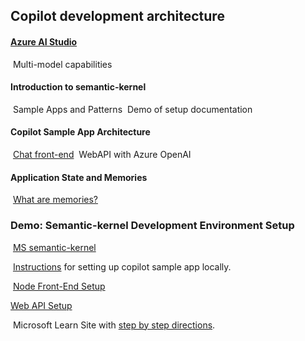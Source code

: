 ## Copilot development architecture

#### [Azure AI Studio](https://oai.azure.com/)

​	Multi-model capabilities

#### Introduction to semantic-kernel

​	Sample Apps and Patterns
​	Demo of setup documentation

#### Copilot Sample App Architecture

​	[Chat front-end](https://learn.microsoft.com/en-us/semantic-kernel/chat-copilot/getting-started?tabs=Windows%2CPowershell) 
​	WebAPI with Azure OpenAI

#### Application State and Memories

​	[What are memories?](https://learn.microsoft.com/en-us/semantic-kernel/memories/)

### Demo: Semantic-kernel Development Environment Setup

​	[MS semantic-kernel](https://github.com/microsoft/semantic-kernel)

​	[Instructions](https://github.com/microsoft/chat-copilot/blob/main/README.md) for setting up copilot sample app locally.

​	[Node Front-End Setup](https://github.com/microsoft/chat-copilot/blob/main/webapp/README.md)

[	Web API Setup](https://github.com/microsoft/chat-copilot/blob/main/webapi/README.md)

​	Microsoft Learn Site with [step by step directions](https://learn.microsoft.com/en-us/semantic-kernel/chat-copilot/).